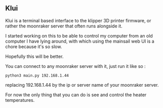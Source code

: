 ## Klui 

Klui is a terminal based interface to the klipper 3D printer firmware, or rather the moonraker server that often runs alongside it.

I started working on this to be able to control my computer from an old computer I have lying around, with which using the mainsail web UI is a chore because it's so slow.

Hopefully this will be better.

You can connect to any moonraker server with it, just run it like so :

`python3 main.py 192.168.1.44`

replacing 192.168.1.44 by the ip or server name of your moonraker server.

For now the only thing that you can do is see and control the heater temperatures.
